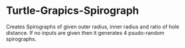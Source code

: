 # Turtle-Grapics-Spirograph
Creates Spirographs of given outer radius, inner radius and ratio of hole distance. If no inputs are given then it generates 4 psudo-random spirographs.

